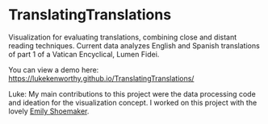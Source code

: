 # TranslatingTranslations
Visualization for evaluating translations, combining close and distant reading techniques. Current data analyzes English and Spanish translations of part 1 of a Vatican Encyclical, Lumen Fidei. 

You can view a demo here: https://lukekenworthy.github.io/TranslatingTranslations/

Luke: My main contributions to this project were the data processing code and ideation for the visualization concept. I worked on this project with the lovely [Emily Shoemaker](https://github.com/EmilyShoe).
